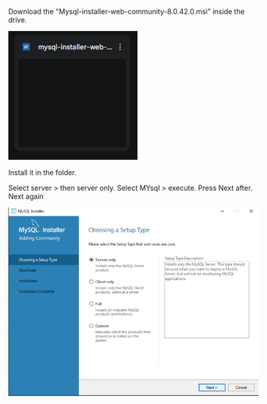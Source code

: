  Download the "Mysql-installer-web-community-8.0.42.0.msi" inside the drive.
 
 ![image alt](https://github.com/NokoAR/Facility-Reservation-System/blob/569b12874e127fcedc17d50206c26225e7460665/Images%20Tutorial/Mysql%20DL.PNG)

Install it in the folder.

Select server > then server only. Select MYsql > execute. Press Next after. Next again

![image alt](https://github.com/NokoAR/Facility-Reservation-System/blob/fc28cadf6e79ce0ec6af8e989b6fcde3cbd6fffe/Images%20Tutorial/3.PNG)
